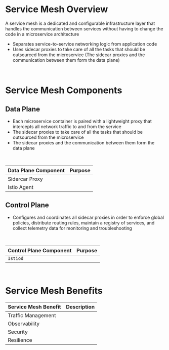 # Service Mesh Overview

A service mesh is a dedicated and configurable infrastructure layer that handles the communication between services without having to change the code in a microservice architecture

* Separates service-to-service networking logic from application code
* Uses sidecar proxies to take care of all the tasks that should be outsourced from the microservice (The sidecar proxies and the communication between them form the data plane)

<br>

# Service Mesh Components

## Data Plane

* Each microservice container is paired with a lightweight proxy that intercepts all network traffic to and from the service
* The sidecar proxies to take care of all the tasks that should be outsourced from the microservice
* The sidecar proxies and the communication between them form the data plane

<br>

| Data Plane Component | Purpose |
| --- | --- |
| Sidercar Proxy | |
| Istio Agent | |

## Control Plane 

* Configures and coordinates all sidecar proxies in order to enforce global policies, distribute routing rules, maintain a registry of services, and collect telemetry data for monitoring and troubleshooting

<br>

| Control Plane Component | Purpose |
| --- | --- |
| `Istiod` | |

<br>

# Service Mesh Benefits

| Service Mesh Benefit | Description |
| --- | --- |
| Traffic Management | |
| Observability | |
| Security | |
| Resilience | |
